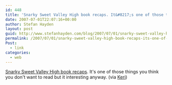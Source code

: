 ```yaml
---
id: 448
title: 'Snarky Sweet Valley High book recaps. It&#8217;s one of those things you think you don&#8217;t want to read but it interesting anyway.'
date: 2007-07-01T22:07:16+00:00
author: Stefan Hayden
layout: post
guid: http://www.stefanhayden.com/blog/2007/07/01/snarky-sweet-valley-high-book-recaps-its-one-of-those-things-you-think-you-dont-want-to-read-but-it-interesting-anyway/
permalink: /2007/07/01/snarky-sweet-valley-high-book-recaps-its-one-of-those-things-you-think-you-dont-want-to-read-but-it-interesting-anyway/
Post:
  - link
categories:
  - web
---
```

<p><a href="http://community.livejournal.com/1bruce1/">Snarky Sweet Valley High book recaps</a>. It's one of those things you think you don't want to read but it interesting anyway. (via <a href="http://www.yalit.com/blog/">Keri</a>)
</p>
